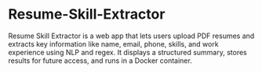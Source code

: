 # Resume-Skill-Extractor
Resume Skill Extractor is a web app that lets users upload PDF resumes and extracts key information like name, email, phone, skills, and work experience using NLP and regex. It displays a structured summary, stores results for future access, and runs in a Docker container.

